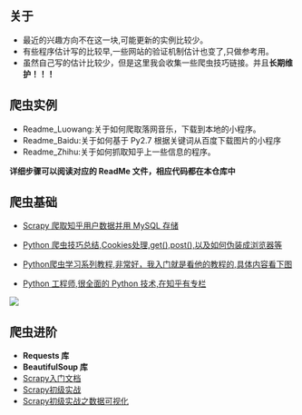 ## 关于

* 最近的兴趣方向不在这一块,可能更新的实例比较少。
* 有些程序估计写的比较早,一些网站的验证机制估计也变了,只做参考用。
* 虽然自己写的估计比较少，但是这里我会收集一些爬虫技巧链接。并且**长期维护！！！**

## 爬虫实例

* Readme_Luowang:关于如何爬取落网音乐，下载到本地的小程序。
* Readme_Baidu:关于如何基于 Py2.7 根据关键词从百度下载图片的小程序
* Readme_Zhihu:关于如何抓取知乎上一些信息的程序。


**详细步骤可以阅读对应的 ReadMe 文件，相应代码都在本仓库中**


## 爬虫基础

* [Scrapy 爬取知乎用户数据并用 MySQL 存储](http://python.jobbole.com/85125/)

* [Python 爬虫技巧总结,Cookies处理,get(),post(),以及如何伪装成浏览器等](http://www.codeceo.com/article/python-spider-skills.html#0-tsina-1-54529-397232819ff9a47a7b7e80a40613cfe1)
* [Python爬虫学习系列教程,非常好，我入门就是看他的教程的,具体内容看下图](http://cuiqingcai.com/1052.html)
* [Python 工程师,很全面的 Python 技术,在知乎有专栏](http://zhuanlan.zhihu.com/xlz-d)

![](http://7xrl8j.com1.z0.glb.clouddn.com/%E7%88%AC%E8%99%AB%E5%85%A5%E9%97%A8.png)

## 爬虫进阶
* **Requests 库**
* **BeautifulSoup 库**
* [Scrapy入门文档](http://scrapy-chs.readthedocs.org/zh_CN/0.24/intro/tutorial.html)
* [Scrapy初级实战](http://www.ituring.com.cn/article/114408)
* [Scrapy初级实战之数据可视化](http://aljun.me/post/9)


